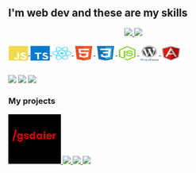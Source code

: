## I'm web dev and these are my skills
<div align="center">
  <a href="https://github.com/gsdaier">
  <img height="180em" src="https://github-readme-stats.vercel.app/api?username=gsdaier&show_icons=true&theme=dark&include_all_commits=true&count_private=true"/>
  <img height="140em" src="https://github-readme-stats.vercel.app/api/top-langs/?username=gsdaier&layout=compact&langs_count=7&theme=dark"/>
</div>
<div style="display: inline_block"><br>
  <img align="center" alt="gsdaier-Js" height="30" width="40" src="https://raw.githubusercontent.com/devicons/devicon/master/icons/javascript/javascript-plain.svg">
  <img align="center" alt="gsdaier-Ts" height="30" width="40" src="https://raw.githubusercontent.com/devicons/devicon/master/icons/typescript/typescript-plain.svg">
  <img align="center" alt="gsdaier-React" height="30" width="40" src="https://raw.githubusercontent.com/devicons/devicon/master/icons/react/react-original.svg">
  <img align="center" alt="gsdaier-HTML" height="30" width="40" src="https://raw.githubusercontent.com/devicons/devicon/master/icons/html5/html5-original.svg">
  <img align="center" alt="gsdaier-CSS" height="30" width="40" src="https://raw.githubusercontent.com/devicons/devicon/master/icons/css3/css3-original.svg">
  <img align="center" alt="gsdaier-nodejs" height="30" width="40" src="https://raw.githubusercontent.com/devicons/devicon/master/icons/nodejs/nodejs-original.svg">
  <img align="center" alt="gsdaier-angular" height="30" width="40" src="https://raw.githubusercontent.com/devicons/devicon/master/icons/wordpress/wordpress-original.svg">
  <img align="center" alt="gsdaier-angular" height="30" width="40" src="https://raw.githubusercontent.com/devicons/devicon/master/icons/angularjs/angularjs-original.svg">
  
</div>
  
  ##
 
<div> 
  <a href="https://instagram.com/g_daier" target="_blank"><img src="https://img.shields.io/badge/-Instagram-%23E4405F?style=for-the-badge&logo=instagram&logoColor=white" target="_blank"></a>
    <a href="https://www.twitch.tv/gsdaier" target="_blank"><img src="https://img.shields.io/badge/Twitch-9146FF?style=for-the-badge&logo=twitch&logoColor=white" target="_blank"></a>
  <a href="https://www.linkedin.com/in/gustavo-daier-708a64228/" target="_blank"><img src="https://img.shields.io/badge/-LinkedIn-%230077B5?style=for-the-badge&logo=linkedin&logoColor=white" target="_blank"></a> 
 
### My projects
  
  <a href="https://github.com/gsdaier/personal-website"><img style="height: 100px;" src="gsdaier.png">
  <a href="https://github.com/gsdaier/Landing-Page-E-commerce"><img style="height: 100px;" src="https://img.myloview.com.br/posters/landing-page-icon-700-223268037.jpg">
  <a href="https://github.com/gsdaier/Spotify-Clone"><img style="height: 100px;" src="https://pipedream.com/s.v0/app_mqeh75/logo/orig">
  <a href="https://github.com/gsdaier/cardapio-terraco"><img style="height: 100px;" src="https://files.menudino.com/cardapios/12235/logo.png">
</div>


